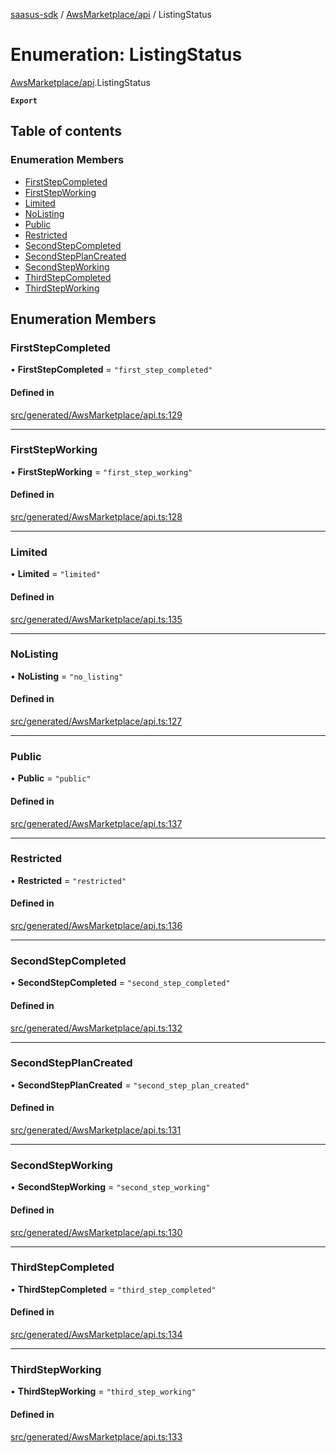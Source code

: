 [saasus-sdk](../README.md) / [AwsMarketplace/api](../modules/AwsMarketplace_api.md) / ListingStatus

# Enumeration: ListingStatus

[AwsMarketplace/api](../modules/AwsMarketplace_api.md).ListingStatus

**`Export`**

## Table of contents

### Enumeration Members

- [FirstStepCompleted](AwsMarketplace_api.ListingStatus.md#firststepcompleted)
- [FirstStepWorking](AwsMarketplace_api.ListingStatus.md#firststepworking)
- [Limited](AwsMarketplace_api.ListingStatus.md#limited)
- [NoListing](AwsMarketplace_api.ListingStatus.md#nolisting)
- [Public](AwsMarketplace_api.ListingStatus.md#public)
- [Restricted](AwsMarketplace_api.ListingStatus.md#restricted)
- [SecondStepCompleted](AwsMarketplace_api.ListingStatus.md#secondstepcompleted)
- [SecondStepPlanCreated](AwsMarketplace_api.ListingStatus.md#secondstepplancreated)
- [SecondStepWorking](AwsMarketplace_api.ListingStatus.md#secondstepworking)
- [ThirdStepCompleted](AwsMarketplace_api.ListingStatus.md#thirdstepcompleted)
- [ThirdStepWorking](AwsMarketplace_api.ListingStatus.md#thirdstepworking)

## Enumeration Members

### FirstStepCompleted

• **FirstStepCompleted** = ``"first_step_completed"``

#### Defined in

[src/generated/AwsMarketplace/api.ts:129](https://github.com/saasus-platform/saasus-sdk-javascript/blob/c67ac22/src/generated/AwsMarketplace/api.ts#L129)

___

### FirstStepWorking

• **FirstStepWorking** = ``"first_step_working"``

#### Defined in

[src/generated/AwsMarketplace/api.ts:128](https://github.com/saasus-platform/saasus-sdk-javascript/blob/c67ac22/src/generated/AwsMarketplace/api.ts#L128)

___

### Limited

• **Limited** = ``"limited"``

#### Defined in

[src/generated/AwsMarketplace/api.ts:135](https://github.com/saasus-platform/saasus-sdk-javascript/blob/c67ac22/src/generated/AwsMarketplace/api.ts#L135)

___

### NoListing

• **NoListing** = ``"no_listing"``

#### Defined in

[src/generated/AwsMarketplace/api.ts:127](https://github.com/saasus-platform/saasus-sdk-javascript/blob/c67ac22/src/generated/AwsMarketplace/api.ts#L127)

___

### Public

• **Public** = ``"public"``

#### Defined in

[src/generated/AwsMarketplace/api.ts:137](https://github.com/saasus-platform/saasus-sdk-javascript/blob/c67ac22/src/generated/AwsMarketplace/api.ts#L137)

___

### Restricted

• **Restricted** = ``"restricted"``

#### Defined in

[src/generated/AwsMarketplace/api.ts:136](https://github.com/saasus-platform/saasus-sdk-javascript/blob/c67ac22/src/generated/AwsMarketplace/api.ts#L136)

___

### SecondStepCompleted

• **SecondStepCompleted** = ``"second_step_completed"``

#### Defined in

[src/generated/AwsMarketplace/api.ts:132](https://github.com/saasus-platform/saasus-sdk-javascript/blob/c67ac22/src/generated/AwsMarketplace/api.ts#L132)

___

### SecondStepPlanCreated

• **SecondStepPlanCreated** = ``"second_step_plan_created"``

#### Defined in

[src/generated/AwsMarketplace/api.ts:131](https://github.com/saasus-platform/saasus-sdk-javascript/blob/c67ac22/src/generated/AwsMarketplace/api.ts#L131)

___

### SecondStepWorking

• **SecondStepWorking** = ``"second_step_working"``

#### Defined in

[src/generated/AwsMarketplace/api.ts:130](https://github.com/saasus-platform/saasus-sdk-javascript/blob/c67ac22/src/generated/AwsMarketplace/api.ts#L130)

___

### ThirdStepCompleted

• **ThirdStepCompleted** = ``"third_step_completed"``

#### Defined in

[src/generated/AwsMarketplace/api.ts:134](https://github.com/saasus-platform/saasus-sdk-javascript/blob/c67ac22/src/generated/AwsMarketplace/api.ts#L134)

___

### ThirdStepWorking

• **ThirdStepWorking** = ``"third_step_working"``

#### Defined in

[src/generated/AwsMarketplace/api.ts:133](https://github.com/saasus-platform/saasus-sdk-javascript/blob/c67ac22/src/generated/AwsMarketplace/api.ts#L133)
